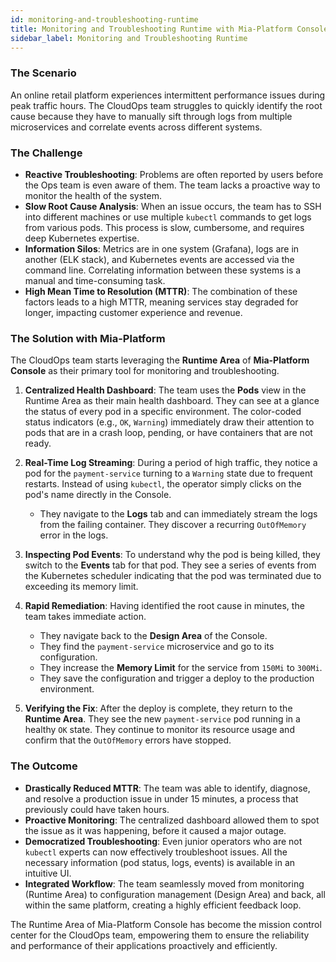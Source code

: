 ```yaml
---
id: monitoring-and-troubleshooting-runtime
title: Monitoring and Troubleshooting Runtime with Mia-Platform Console
sidebar_label: Monitoring and Troubleshooting Runtime
---
```


### The Scenario

An online retail platform experiences intermittent performance issues during peak traffic hours. The CloudOps team struggles to quickly identify the root cause because they have to manually sift through logs from multiple microservices and correlate events across different systems.

### The Challenge

* **Reactive Troubleshooting**: Problems are often reported by users before the Ops team is even aware of them. The team lacks a proactive way to monitor the health of the system.
* **Slow Root Cause Analysis**: When an issue occurs, the team has to SSH into different machines or use multiple `kubectl` commands to get logs from various pods. This process is slow, cumbersome, and requires deep Kubernetes expertise.
* **Information Silos**: Metrics are in one system (Grafana), logs are in another (ELK stack), and Kubernetes events are accessed via the command line. Correlating information between these systems is a manual and time-consuming task.
* **High Mean Time to Resolution (MTTR)**: The combination of these factors leads to a high MTTR, meaning services stay degraded for longer, impacting customer experience and revenue.

### The Solution with Mia-Platform

The CloudOps team starts leveraging the **Runtime Area** of **Mia-Platform Console** as their primary tool for monitoring and troubleshooting.

1.  **Centralized Health Dashboard**: The team uses the **Pods** view in the Runtime Area as their main health dashboard. They can see at a glance the status of every pod in a specific environment. The color-coded status indicators (e.g., `OK`, `Warning`) immediately draw their attention to pods that are in a crash loop, pending, or have containers that are not ready.

2.  **Real-Time Log Streaming**: During a period of high traffic, they notice a pod for the `payment-service` turning to a `Warning` state due to frequent restarts. Instead of using `kubectl`, the operator simply clicks on the pod's name directly in the Console.
    * They navigate to the **Logs** tab and can immediately stream the logs from the failing container. They discover a recurring `OutOfMemory` error in the logs.

3.  **Inspecting Pod Events**: To understand why the pod is being killed, they switch to the **Events** tab for that pod. They see a series of events from the Kubernetes scheduler indicating that the pod was terminated due to exceeding its memory limit.

4.  **Rapid Remediation**: Having identified the root cause in minutes, the team takes immediate action.
    * They navigate back to the **Design Area** of the Console.
    * They find the `payment-service` microservice and go to its configuration.
    * They increase the **Memory Limit** for the service from `150Mi` to `300Mi`.
    * They save the configuration and trigger a deploy to the production environment.

5.  **Verifying the Fix**: After the deploy is complete, they return to the **Runtime Area**. They see the new `payment-service` pod running in a healthy `OK` state. They continue to monitor its resource usage and confirm that the `OutOfMemory` errors have stopped.

### The Outcome

* **Drastically Reduced MTTR**: The team was able to identify, diagnose, and resolve a production issue in under 15 minutes, a process that previously could have taken hours.
* **Proactive Monitoring**: The centralized dashboard allowed them to spot the issue as it was happening, before it caused a major outage.
* **Democratized Troubleshooting**: Even junior operators who are not `kubectl` experts can now effectively troubleshoot issues. All the necessary information (pod status, logs, events) is available in an intuitive UI.
* **Integrated Workflow**: The team seamlessly moved from monitoring (Runtime Area) to configuration management (Design Area) and back, all within the same platform, creating a highly efficient feedback loop.

The Runtime Area of Mia-Platform Console has become the mission control center for the CloudOps team, empowering them to ensure the reliability and performance of their applications proactively and efficiently.
